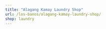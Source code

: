 ```yaml
---
title: "Alagang Kamay Laundry Shop"
url: /los-banos/alagang-kamay-laundry-shop/
shop: laundry
---
```

